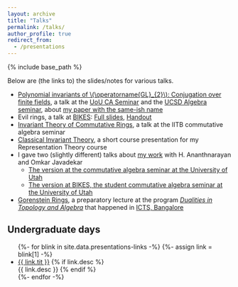 ```yaml
---
layout: archive
title: "Talks"
permalink: /talks/
author_profile: true
redirect_from:
  - /presentations
---
```


{% include base_path %}

Below are (the links to) the slides/notes for various talks.

* [Polynomial invariants of \\(\operatorname{GL}_{2}\\): Conjugation over finite fields](conjugation-GL2.pdf), a talk at the [UoU CA Seminar](https://www.math.utah.edu/caseminar/) and the [UCSD Algebra seminar](https://mathweb.ucsd.edu/~asalehig/AlgebraSeminar-24.html), about [my paper with the same-ish name](https://arxiv.org/abs/2501.15080)
* Evil rings, a talk at [BIKES](https://www.brendan.phd/BIKES/BIKES.html): [Full slides](2024-08-28-bikes-evil-rings.pdf), [Handout](2024-08-28-bikes-evil-rings-handout.pdf)
* [Invariant Theory of Commutative Rings]({{base_path}}/talks/2024-08-13-iitb-invariant-theory.pdf), a talk at the IITB commutative algebra seminar 
* [Classical Invariant Theory]({{base_path}}/talks/2024-04-22-utah-rep-theory-invariants.pdf), a short course presentation for my Representation Theory course
* I gave two (slightly different) talks about [my work](https://arxiv.org/pdf/2401.01046) with H. Ananthnarayan and Omkar Javadekar
  * [The version at the commutative algebra seminar at the University of Utah]({{base_path}}/talks/2024-03-29-utah-ca-linear-quotients.pdf)
  * [The version at BIKES, the student commutative algebra seminar at the University of Utah]({{base_path}}/talks/2024-02-15-bikes-linear-quotients.pdf)
* [Gorenstein Rings]({{base_path}}/talks/2023-05-19-icts-gorenstein.pdf), a preparatory lecture at the program [_Dualities in Topology and Algebra_](https://www.icts.res.in/program/dta2023) that happened in [ICTS, Bangalore](https://www.icts.res.in/)

## Undergraduate days

<ul>
  {%- for blink in site.data.presentations-links -%}
    {%- assign link = blink[1] -%}
  	<li> 
      <a href="{{ blink[0] | prepend: "/" | prepend: base_path }}">
      {{ link.tit }}</a> 
      {% if link.desc %}<br> {{ link.desc }} {% endif %}
	</li>
  {%- endfor -%}
</ul>
